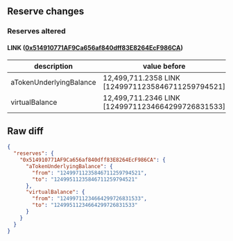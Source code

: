 ## Reserve changes

### Reserves altered

#### LINK ([0x514910771AF9Ca656af840dff83E8264EcF986CA](https://etherscan.io/address/0x514910771AF9Ca656af840dff83E8264EcF986CA))

| description | value before | value after |
| --- | --- | --- |
| aTokenUnderlyingBalance | 12,499,711.2358 LINK [12499711235846711259794521] | 12,499,511.2358 LINK [12499511235846711259794521] |
| virtualBalance | 12,499,711.2346 LINK [12499711234664299726831533] | 12,499,511.2346 LINK [12499511234664299726831533] |


## Raw diff

```json
{
  "reserves": {
    "0x514910771AF9Ca656af840dff83E8264EcF986CA": {
      "aTokenUnderlyingBalance": {
        "from": "12499711235846711259794521",
        "to": "12499511235846711259794521"
      },
      "virtualBalance": {
        "from": "12499711234664299726831533",
        "to": "12499511234664299726831533"
      }
    }
  }
}
```